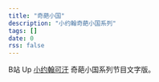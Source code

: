 ```yaml
---
title: "奇葩小国"
description: "小约翰奇葩小国系列"
tags: []
date: 0
rss: false
---
```


B站 Up [小约翰可汗](https://space.bilibili.com/23947287) 奇葩小国系列节目文字版。